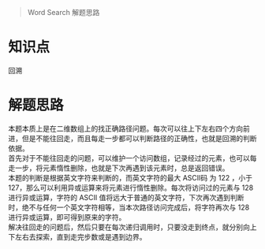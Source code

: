> Word Search 解题思路

# 知识点
回溯

# 解题思路
本题本质上是在二维数组上的找正确路径问题。每次可以往上下左右四个方向前进，但是不能往回走，而且每走一步都可以判断路径的正确性，也就是回溯的判断依据。  
首先对于不能往回走的问题，可以维护一个访问数组，记录经过的元素，也可以每走一步，将元素惰性删除，也就是下次再遇到该元素时，总是返回错误。  
本题的判断是根据英文字符来判断的，而英文字符的最大 ASCII码 为 122 ，小于127，那么可以利用异或运算来将元素进行惰性删除。每次将访问过的元素与 128 进行异或运算，字符的 ASCII 值将远大于普通的英文字符，下次再次遇到判断时，绝不与任何一个英文字符相等，当本次路径访问完成后，将字符再次与 128 进行异或运算，即可得到原来的字符。  
解决往回走的问题后，然后只要在每次递归调用时，只要没走到终点，就分别向上下左右去探索，直到走完步数或是遇到边界。